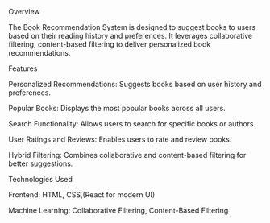 Overview

The Book Recommendation System is designed to suggest books to users based on their reading history and preferences. It leverages collaborative filtering, content-based filtering to deliver personalized book recommendations.

Features

Personalized Recommendations: Suggests books based on user history and preferences.

Popular Books: Displays the most popular books across all users.

Search Functionality: Allows users to search for specific books or authors.

User Ratings and Reviews: Enables users to rate and review books.

Hybrid Filtering: Combines collaborative and content-based filtering for better suggestions.

Technologies Used

Frontend: HTML, CSS,(React for modern UI)

Machine Learning: Collaborative Filtering, Content-Based Filtering

